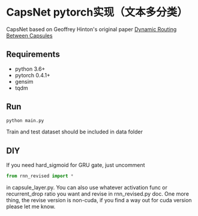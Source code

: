 # CapsNet pytorch实现（文本多分类）

CapsNet based on Geoffrey Hinton's original paper 
[Dynamic Routing Between Capsules](https://arxiv.org/abs/1710.09829)

## Requirements

 - python 3.6+
 - pytorch 0.4.1+
 - gensim
 - tqdm
   
## Run

```bash
python main.py
```
Train and test dataset should be included in data folder

## DIY

If you need hard_sigmoid for GRU gate, just uncomment
```python
from rnn_revised import *
```
in capsule_layer.py. You can also use whatever activation func 
or recurrent_drop ratio you want and revise in rnn_revised.py doc. 
One more thing, the revise version is non-cuda, if you find a way 
out for cuda version please let me know.
